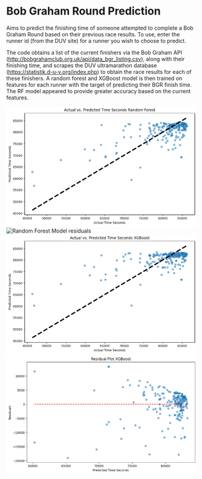 # Bob Graham Round Prediction

Aims to predict the finishing time of someone attempted to complete a Bob Graham Round based on their previous race results. To use, enter the runner id (from the DUV site) for a runner you wish to choose to predict.

The code obtains a list of the current finishers via the Bob Graham API (http://bobgrahamclub.org.uk/api/data_bgr_listing.csv), along with their finishing time, and scrapes the DUV ultramarathon database (https://statistik.d-u-v.org/index.php) to obtain the race results for each of these finishers. A random forest and XGBoost model is then trained on features for each runner with the target of predicting their BGR finish time. The RF model appeared to provide greater accuracy based on the current features.

![Random Forest Model predictions](./output/rf_pred.png)
![Random Forest Model residuals](./output/rf_residuals.png)
![XGBoost Model accuracy](./output/xgboost_pred.png)
![XGBoost Model accuracy](./output/xgboost_residual.png)